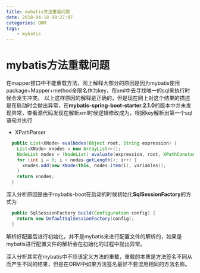 ```yaml
---
title: mybatis方法重载问题
date: 2018-04-18 09:27:07
categories: ORM
tags:
    - mybatis
---
```


# mybatis方法重载问题
在mapper接口中不能重载方法，网上解释大部分的原因是因为mybatis使用package+Mapper+method全限名作为key，在xml中去寻找唯一的sql来执行时候会发生冲突。
以上这样原因的解释是正确的，但是现在网上对这个结果的描述是在启动时会抛出异常，在**mybatis-spring-boot-starter.2.1.0**的版本中并未发现异常，查看源代码发现在解析xml时候逻辑修改成为，根据key解析出第一个sql语句并执行

- XPathParser
```java
  public List<XNode> evalNodes(Object root, String expression) {
    List<XNode> xnodes = new ArrayList<>();
    NodeList nodes = (NodeList) evaluate(expression, root, XPathConstants.NODESET);
    for (int i = 0; i < nodes.getLength(); i++) {
      xnodes.add(new XNode(this, nodes.item(i), variables));
    }
    return xnodes;
  }
```
深入分析原因是由于mybatis-boot在启动的时候初始化**SqlSessionFactory**的方式为
```java
  public SqlSessionFactory build(Configuration config) {
    return new DefaultSqlSessionFactory(config);
  }
```
解析好配置后进行初始化，并不是mybatis来进行配置文件的解析的，如果是mybatis进行配置文件的解析会在初始化的过程中抛出异常。

深入分析其实在mybatis中不应该定义方法的重载，重载的本质是方法签名不同从而产生不同的结果，但是在ORM中如果方法签名最好不要混用相同的方法名称。




